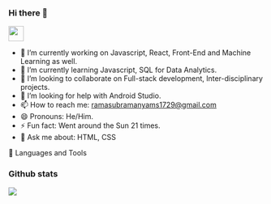 ### Hi there 👋
<img src="https://raw.githubusercontent.com/MartinHeinz/MartinHeinz/master/wave.gif" width="30px">

- 🔭 I’m currently working on Javascript, React, Front-End and Machine Learning as well.
- 🌱 I’m currently learning Javascript, SQL for Data Analytics.
- 👯 I’m looking to collaborate on Full-stack development, Inter-disciplinary projects.
- 🤔 I’m looking for help with Android Studio.
- 📫 How to reach me: ramasubramanyams1729@gmail.com
- 😄 Pronouns: He/Him.
- ⚡ Fun fact: Went around the Sun 21 times.
- 💬 Ask me about: HTML, CSS

🧰 Languages and Tools

### Github stats
<a href="https://github.com/Ramasubramanya-MS">
  <img align="center" src="https://github-readme-stats.vercel.app/api/top-langs/?username=Ramasubramanya-MS&hide=java,html,tex&title_color=ffffff&text_color=c9cacc&icon_color=2bbc8a&bg_color=1d1f21&langs_count=3" />
</a>
